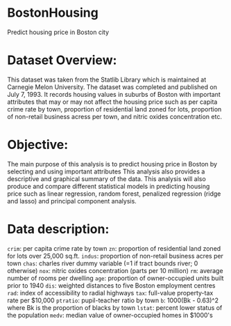 # BostonHousing
Predict housing price in Boston city

# Dataset Overview:
This dataset was taken from the Statlib Library which is maintained at Carnegie Melon University. The dataset was completed and published on July 7, 1993. It records housing values in suburbs of Boston with important attributes that may or may not affect the housing price such as per capita crime rate by town, proportion of residential land zoned for lots, proportion of non-retail business acress per town, and nitric oxides concentration etc.

# Objective:
The main purpose of this analysis is to predict housing price in Boston by selecting and using important attributes
This analysis also provides a descriptive and graphical summary of the data. 
This analysis will also produce and compare different statistical models in predicting housing price such as 
linear regression, random forest, penalized regression (ridge and lasso) and principal component analysis.

# Data description:
```crim```: per capita crime rate by town
```zn```: proportion of residential land zoned for lots over 25,000 sq.ft.
```indus```: proportion of non-retail business acres per town
```chas```: charles river dummy variable (=1 if tract bounds river; 0 otherwise)
```nox```: nitric oxides concentration (parts per 10 million)
```rm```: average number of rooms per dwelling
```age```: proportion of owner-occupied units built prior to 1940
```dis```: weighted distances to five Boston employment centres
```rad```: index of accessibility to radial highways
```tax```: full-value property-tax rate per $10,000
```ptratio```: pupil-teacher ratio by town
```b```: 1000(Bk - 0.63)^2 where Bk is the proportion of blacks by town
```lstat```: percent lower status of the population
```medv```: median value of owner-occupied homes in $1000's